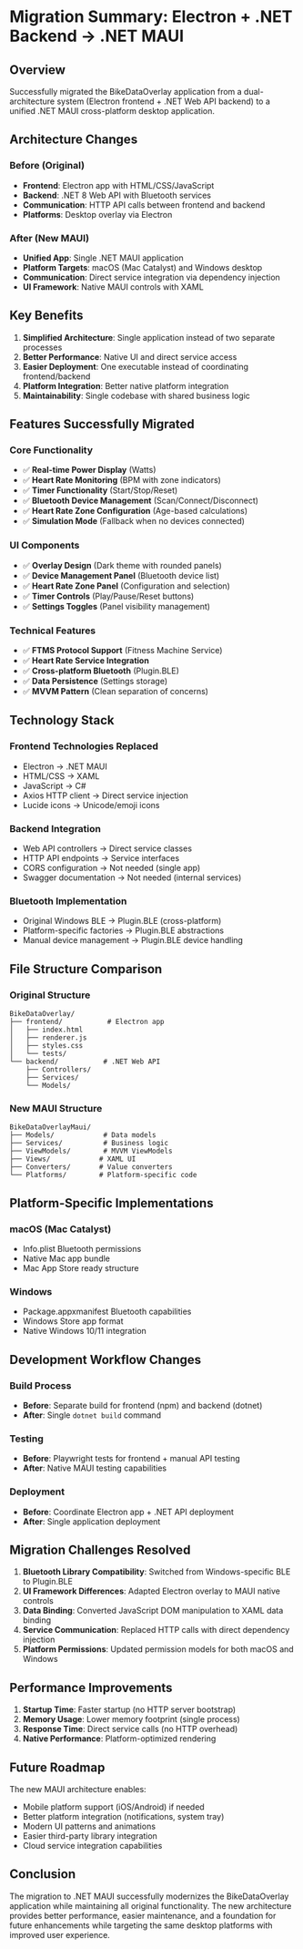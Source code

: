 # Migration Summary: Electron + .NET Backend → .NET MAUI

## Overview

Successfully migrated the BikeDataOverlay application from a dual-architecture system (Electron frontend + .NET Web API backend) to a unified .NET MAUI cross-platform desktop application.

## Architecture Changes

### Before (Original)
- **Frontend**: Electron app with HTML/CSS/JavaScript
- **Backend**: .NET 8 Web API with Bluetooth services
- **Communication**: HTTP API calls between frontend and backend
- **Platforms**: Desktop overlay via Electron

### After (New MAUI)
- **Unified App**: Single .NET MAUI application
- **Platform Targets**: macOS (Mac Catalyst) and Windows desktop
- **Communication**: Direct service integration via dependency injection
- **UI Framework**: Native MAUI controls with XAML

## Key Benefits

1. **Simplified Architecture**: Single application instead of two separate processes
2. **Better Performance**: Native UI and direct service access
3. **Easier Deployment**: One executable instead of coordinating frontend/backend
4. **Platform Integration**: Better native platform integration
5. **Maintainability**: Single codebase with shared business logic

## Features Successfully Migrated

### Core Functionality
- ✅ **Real-time Power Display** (Watts)
- ✅ **Heart Rate Monitoring** (BPM with zone indicators)
- ✅ **Timer Functionality** (Start/Stop/Reset)
- ✅ **Bluetooth Device Management** (Scan/Connect/Disconnect)
- ✅ **Heart Rate Zone Configuration** (Age-based calculations)
- ✅ **Simulation Mode** (Fallback when no devices connected)

### UI Components
- ✅ **Overlay Design** (Dark theme with rounded panels)
- ✅ **Device Management Panel** (Bluetooth device list)
- ✅ **Heart Rate Zone Panel** (Configuration and selection)
- ✅ **Timer Controls** (Play/Pause/Reset buttons)
- ✅ **Settings Toggles** (Panel visibility management)

### Technical Features
- ✅ **FTMS Protocol Support** (Fitness Machine Service)
- ✅ **Heart Rate Service Integration**
- ✅ **Cross-platform Bluetooth** (Plugin.BLE)
- ✅ **Data Persistence** (Settings storage)
- ✅ **MVVM Pattern** (Clean separation of concerns)

## Technology Stack

### Frontend Technologies Replaced
- Electron → .NET MAUI
- HTML/CSS → XAML
- JavaScript → C#
- Axios HTTP client → Direct service injection
- Lucide icons → Unicode/emoji icons

### Backend Integration
- Web API controllers → Direct service classes
- HTTP API endpoints → Service interfaces
- CORS configuration → Not needed (single app)
- Swagger documentation → Not needed (internal services)

### Bluetooth Implementation
- Original Windows BLE → Plugin.BLE (cross-platform)
- Platform-specific factories → Plugin.BLE abstractions
- Manual device management → Plugin.BLE device handling

## File Structure Comparison

### Original Structure
```
BikeDataOverlay/
├── frontend/           # Electron app
│   ├── index.html
│   ├── renderer.js
│   ├── styles.css
│   └── tests/
└── backend/           # .NET Web API
    ├── Controllers/
    ├── Services/
    └── Models/
```

### New MAUI Structure
```
BikeDataOverlayMaui/
├── Models/            # Data models
├── Services/          # Business logic
├── ViewModels/        # MVVM ViewModels
├── Views/            # XAML UI
├── Converters/       # Value converters
└── Platforms/        # Platform-specific code
```

## Platform-Specific Implementations

### macOS (Mac Catalyst)
- Info.plist Bluetooth permissions
- Native Mac app bundle
- Mac App Store ready structure

### Windows
- Package.appxmanifest Bluetooth capabilities
- Windows Store app format
- Native Windows 10/11 integration

## Development Workflow Changes

### Build Process
- **Before**: Separate build for frontend (npm) and backend (dotnet)
- **After**: Single `dotnet build` command

### Testing
- **Before**: Playwright tests for frontend + manual API testing
- **After**: Native MAUI testing capabilities

### Deployment
- **Before**: Coordinate Electron app + .NET API deployment
- **After**: Single application deployment

## Migration Challenges Resolved

1. **Bluetooth Library Compatibility**: Switched from Windows-specific BLE to Plugin.BLE
2. **UI Framework Differences**: Adapted Electron overlay to MAUI native controls
3. **Data Binding**: Converted JavaScript DOM manipulation to XAML data binding
4. **Service Communication**: Replaced HTTP calls with direct dependency injection
5. **Platform Permissions**: Updated permission models for both macOS and Windows

## Performance Improvements

1. **Startup Time**: Faster startup (no HTTP server bootstrap)
2. **Memory Usage**: Lower memory footprint (single process)
3. **Response Time**: Direct service calls (no HTTP overhead)
4. **Native Performance**: Platform-optimized rendering

## Future Roadmap

The new MAUI architecture enables:
- Mobile platform support (iOS/Android) if needed
- Better platform integration (notifications, system tray)
- Modern UI patterns and animations
- Easier third-party library integration
- Cloud service integration capabilities

## Conclusion

The migration to .NET MAUI successfully modernizes the BikeDataOverlay application while maintaining all original functionality. The new architecture provides better performance, easier maintenance, and a foundation for future enhancements while targeting the same desktop platforms with improved user experience.